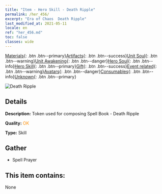 ```yaml
---
title: "Item - Hero Skill - Death Ripple"
permalink: /her_456/
excerpt: "Era of Chaos  Death Ripple"
last_modified_at: 2021-05-11
locale: en
ref: "her_456.md"
toc: false
classes: wide
---
```

 [Materials](/Items/){: .btn .btn--primary}[Artifacts](/Items/Artifacts/){: .btn .btn--success}[Unit Soul](/Items/UnitSoul/){: .btn .btn--warning}[Unit Awakening](/Items/UnitAwakening/){: .btn .btn--danger}[Hero Soul](/Items/HeroSoul/){: .btn .btn--info}[Hero Skill](/Items/HeroSkill/){: .btn .btn--primary}[Gift](/Items/Gift/){: .btn .btn--success}[Event related](/Items/Events/){: .btn .btn--warning}[Avatars](/Items/Avatars/){: .btn .btn--danger}[Consumables](/Items/Consumables/){: .btn .btn--info}[Unknown](/Items/Unknown/){: .btn .btn--primary}

 ![Death Ripple](/images/t/ps_siwangbowen.png)

## Details
 **Description:** Token used for composing Spell Book - Death Ripple

 **Quality:** <span style="color: #FF8C00">OK</span>

 **Type:** Skill

## Gather

*    Spell Prayer 

## This item contains:

  None


